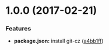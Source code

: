 <a name="1.0.0"></a>
# 1.0.0 (2017-02-21)


### Features

* **package.json:** install git-cz ([a4bb1ff](https://github.com/madeinfree/react-testing-flow/commit/a4bb1ff))



